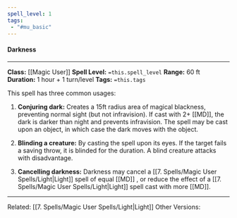 ```yaml
---
spell_level: 1
tags:
 - "#mu_basic"
---
```


#### Darkness
___
**Class:** [[Magic User]]
**Spell Level:** `=this.spell_level`
**Range:** 60 ft
**Duration:** 1 hour + 1 turn/level
**Tags:** `=this.tags`

This spell has three common usages:

1. **Conjuring dark:** Creates a 15ft radius area of magical blackness, preventing normal sight (but not infravision). If cast with 2+ [[MD]], the dark is darker than night and prevents infravision. The spell may be cast upon an object, in which case the dark moves with the object.

2. **Blinding a creature:** By casting the spell upon its eyes. If the target fails a saving throw, it is blinded for the duration. A blind creature attacks with disadvantage.

3. **Cancelling darkness:** Darkness may cancel a [[7. Spells/Magic User Spells/Light|Light]]  spell of equal [[MD]] , or reduce the effect of a [[7. Spells/Magic User Spells/Light|Light]]  spell cast with more [[MD]].

___

Related: [[7. Spells/Magic User Spells/Light|Light]]
Other Versions:

